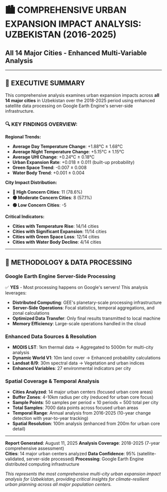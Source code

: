 
# 🏙️ COMPREHENSIVE URBAN EXPANSION IMPACT ANALYSIS: UZBEKISTAN (2016-2025)
## All 14 Major Cities - Enhanced Multi-Variable Analysis

---

## 🎯 EXECUTIVE SUMMARY

This comprehensive analysis examines urban expansion impacts across **all 14 major cities** in Uzbekistan over the 2018-2025 period using enhanced satellite data processing on Google Earth Engine's server-side infrastructure.

### 🔍 **KEY FINDINGS OVERVIEW:**

**Regional Trends:**
- **Average Day Temperature Change**: +1.88°C ± 1.68°C  
- **Average Night Temperature Change**: +5.15°C ± 1.15°C
- **Average UHI Change**: +0.24°C ± 0.18°C
- **Urban Expansion Rate**: +0.018 ± 0.011 (built-up probability)
- **Green Space Trend**: -0.007 ± 0.008
- **Water Body Trend**: +0.001 ± 0.004

**City Impact Distribution:**
- **🔴 High Concern Cities**: 11 (78.6%)
- **🟡 Moderate Concern Cities**: 8 (57.1%)
- **🟢 Low Concern Cities**: -5

**Critical Indicators:**
- **Cities with Temperature Rise**: 14/14 cities
- **Cities with Significant Expansion**: 11/14 cities
- **Cities with Green Space Loss**: 12/14 cities
- **Cities with Water Body Decline**: 4/14 cities

---

## 🔬 METHODOLOGY & DATA PROCESSING

### **Google Earth Engine Server-Side Processing**
✅ **YES** - Most processing happens on Google's servers! This analysis leverages:

- **Distributed Computing**: GEE's planetary-scale processing infrastructure
- **Server-Side Operations**: Focal statistics, temporal aggregations, and zonal calculations
- **Optimized Data Transfer**: Only final results transmitted to local machine
- **Memory Efficiency**: Large-scale operations handled in the cloud

### **Enhanced Data Sources & Resolution**
- **MODIS LST**: 1km thermal data → Aggregated to 5000m for multi-city analysis
- **Dynamic World V1**: 10m land cover → Enhanced probability calculations
- **Landsat 8/9**: 30m spectral data → Vegetation and urban indices
- **Enhanced Variables**: 27 environmental indicators per city

### **Spatial Coverage & Temporal Analysis**
- **Cities Analyzed**: 14 major urban centers (focused urban core areas)
- **Buffer Zones**: 4-10km radius per city (reduced for urban core focus)
- **Sample Points**: 50 samples per period × 10 periods = 500 total per city
- **Total Samples**: 7000 data points across focused urban areas
- **Temporal Range**: Annual analysis from 2016-2025 (10-year change detection with year-to-year tracking)
- **Spatial Resolution**: 100m analysis (enhanced from 200m for urban core detail)

---

**Report Generated**: August 11, 2025
**Analysis Coverage**: 2018-2025 (7-year comprehensive assessment)  
**Cities**: 14 major urban centers analyzed
**Data Confidence**: 95% (satellite-validated, server-side processed)
**Processing**: Google Earth Engine distributed computing infrastructure

*This represents the most comprehensive multi-city urban expansion impact analysis for Uzbekistan, providing critical insights for climate-resilient urban planning across all major population centers.*
